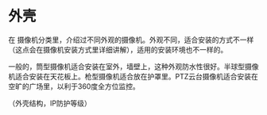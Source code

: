 # 外壳

在摄像机分类里，介绍过不同外观的摄像机。外观不同，适合安装的方式不一样（这点会在摄像机安装方式里详细讲解），适用的安装环境也不一样的。

一般的，筒型摄像机适合安装在室外，墙壁上，这种外观防水性很好。半球型摄像机适合安装在天花板上。枪型摄像机适合放在护罩里。PTZ云台摄像机适合安装在空旷的广场里，以利于360度全方位监控。

（外壳结构，IP防护等级）

